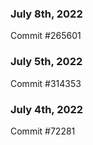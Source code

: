 ### July 8th, 2022

Commit #265601

### July 5th, 2022

Commit #314353


### July 4th, 2022

Commit #72281
